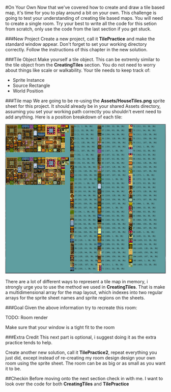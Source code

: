 #On Your Own
Now that we've covered how to create and draw a tile based map, it's time for you to play around a bit on your own. This challenge is going to test your understanding of creating tile based maps. You will need to create a single room. Try your best to write all the code for this setion from scratch, only use the code from the last section if you get stuck.

###New Project
Create a new project, call it **TilePractice** and make the standard window appear. Don't forget to set your working directory correctly. Follow the instructions of this chapter in the new solution.

###Tile Object
Make yourself a tile object. This can be extremly similar to the tile object from the **CreatingTiles** section. You do not need to worry about things like scale or walkability. Your tile needs to keep track of:

* Sprite Instance
* Source Rectangle
* World Position

###Tile map
We are going to be re-using the **Assets/HouseTiles.png** sprite sheet for this project. It should already be in your shared Assets directory, assuming you set your working path correctly you shouldn't event need to add anything. Here is a position breakdown of each tile:

![GUIDE](Images/sample_guide.PNG)

There are a lot of different ways to represent a tile map in memory, i strongly urge you to use the method we used in **CreatingTiles**. That is make a multidimensional array for the map layout, which indexes into two regular arrays for the sprite sheet names and sprite regions on the sheets.

###Goal
Given the above information try to recreate this room:

TODO: Room render

Make sure that your window is a tight fit to the room

###Extra Credit
This next part is optional, i suggest doing it as the extra practice tends to help.

Create another new solution, call it **TilePractice2**, repeat everything you just did, except instead of re-creating my room design design your own room using the sprite sheet. The room can be as big or as small as you want it to be.

##Checkin
Before moving onto the next section check in with me. I want to look over the code for both **CreatingTiles** and **TilePractice**